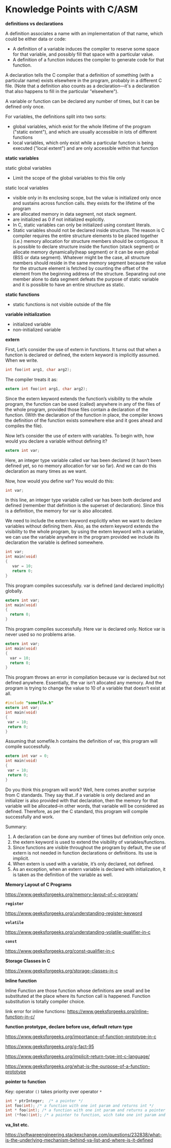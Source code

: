 # Knowledge Points with C/ASM

**definitions vs declarations**

A definition associates a name with an implementation of that name, which could be either data or code:
- A definition of a variable induces the compiler to reserve some space for that variable, and possibly fill that space with a particular value.
- A definition of a function induces the compiler to generate code for that function.

A declaration tells the C compiler that a definition of something (with a particular name) exists elsewhere in the program, probably in a different C file. (Note that a definition also counts as a declaration—it's a declaration that also happens to fill in the particular "elsewhere").

A variable or function can be declared any number of times, but it can be defined only once.

For variables, the definitions split into two sorts:
- global variables, which exist for the whole lifetime of the program ("static extent"), and which are usually accessible in lots of different functions
- local variables, which only exist while a particular function is being executed ("local extent") and are only accessible within that function

**static variables**

static global variables
- Limit the scope of the global variables to this file only

static local variables
- visible only in its enclosing scope, but the value is initialized only once and sustains across function calls. they exists for the lifetime of the program
- are allocated memory in data segment, not stack segment.
- are initialized as 0 if not initialized explicitly.
- In C, static variables can only be initialized using constant literals.
- Static variables should not be declared inside structure. The reason is C compiler requires the entire structure elements to be placed together (i.e.) memory allocation for structure members should be contiguous. It is possible to declare structure inside the function (stack segment) or allocate memory dynamically(heap segment) or it can be even global (BSS or data segment). Whatever might be the case, all structure members should reside in the same memory segment because the value for the structure element is fetched by counting the offset of the element from the beginning address of the structure. Separating out one member alone to data segment defeats the purpose of static variable and it is possible to have an entire structure as static.

**static functions**
- static functions is not visible outside of the file

**variable initialization**
- initialized variable
- non-initialized variable

**extern**

First, Let’s consider the use of extern in functions. It turns out that when a function is declared or defined, the extern keyword is implicitly assumed. When we write.

```c
int foo(int arg1, char arg2);
```

The compiler treats it as:

```c
extern int foo(int arg1, char arg2);
```

Since the extern keyword extends the function’s visibility to the whole program, the function can be used (called) anywhere in any of the files of the whole program, provided those files contain a declaration of the function. (With the declaration of the function in place, the compiler knows the definition of the function exists somewhere else and it goes ahead and compiles the file).

Now let’s consider the use of extern with variables. To begin with, how would you declare a variable without defining it?

```c
extern int var;
```

Here, an integer type variable called var has been declared (it hasn’t been defined yet, so no memory allocation for var so far). And we can do this declaration as many times as we want.

Now, how would you define var? You would do this:

```c
int var;
```
In this line, an integer type variable called var has been both declared and defined (remember that definition is the superset of declaration). Since this is a definition, the memory for var is also allocated.

We need to include the extern keyword explicitly when we want to declare variables without defining them. Also, as the extern keyword extends the visibility to the whole program, by using the extern keyword with a variable, we can use the variable anywhere in the program provided we include its declaration the variable is defined somewhere.

```c
int var; 
int main(void) 
{ 
   var = 10; 
   return 0; 
} 
```
This program compiles successfully. var is defined (and declared implicitly) globally.

```c
extern int var; 
int main(void) 
{ 
  return 0; 
} 
```
This program compiles successfully. Here var is declared only. Notice var is never used so no problems arise.

```c
extern int var; 
int main(void) 
{ 
  var = 10; 
  return 0; 
} 
```
This program throws an error in compilation because var is declared but not defined anywhere. Essentially, the var isn’t allocated any memory. And the program is trying to change the value to 10 of a variable that doesn’t exist at all.

```c
#include "somefile.h" 
extern int var; 
int main(void) 
{ 
 var = 10; 
 return 0; 
} 
```
Assuming that somefile.h contains the definition of var, this program will compile successfully.

```c
extern int var = 0; 
int main(void) 
{ 
 var = 10; 
 return 0; 
} 
```

Do you think this program will work? Well, here comes another surprise from C standards. They say that..if a variable is only declared and an initializer is also provided with that declaration, then the memory for that variable will be allocated–in other words, that variable will be considered as defined. Therefore, as per the C standard, this program will compile successfully and work.

Summary:
1. A declaration can be done any number of times but definition only once.
1. the extern keyword is used to extend the visibility of variables/functions.
1. Since functions are visible throughout the program by default, the use of extern is not needed in function declarations or definitions. Its use is implicit.
1. When extern is used with a variable, it’s only declared, not defined.
1. As an exception, when an extern variable is declared with initialization, it is taken as the definition of the variable as well.

**Memory Layout of C Programs**

https://www.geeksforgeeks.org/memory-layout-of-c-program/

**`register`**

https://www.geeksforgeeks.org/understanding-register-keyword

**`volatile`**

https://www.geeksforgeeks.org/understanding-volatile-qualifier-in-c

**`const`**

https://www.geeksforgeeks.org/const-qualifier-in-c

**Storage Classes in C**

https://www.geeksforgeeks.org/storage-classes-in-c

**Inline function**

Inline Function are those function whose definitions are small and be substituted at the place where its function call is happened. Function substitution is totally compiler choice.

link error for inline functions: https://www.geeksforgeeks.org/inline-function-in-c/

**function prototype, declare before use, default return type**

https://www.geeksforgeeks.org/importance-of-function-prototype-in-c

https://www.geeksforgeeks.org/g-fact-95

https://www.geeksforgeeks.org/implicit-return-type-int-c-language/

https://www.geeksforgeeks.org/what-is-the-purpose-of-a-function-prototype

**pointer to function**

Key: operator `()` takes priority over operator `*`

```c
int * ptrInteger;  /* a pointer */
int foo(int); /* a function with one int param and returns int */
int * foo(int); /* a function with one int param and returns a pointer to int */
int (*foo)(int); /* a pointer to function, wich take one int param and return int */
```

**va_list etc.**

https://softwareengineering.stackexchange.com/questions/232838/what-is-the-underlying-mechanism-behind-va-list-and-where-is-it-defined
